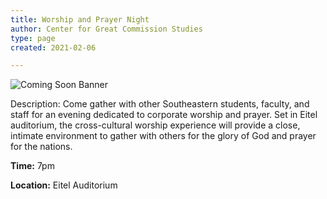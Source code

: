```yaml
---
title: Worship and Prayer Night
author: Center for Great Commission Studies
type: page
created: 2021-02-06

---
```


![Coming Soon Banner](https://i.imgur.com/pxK8WAn.png)


Description: Come gather with other Southeastern students, faculty, and staff for an evening dedicated to corporate worship and prayer. Set in Eitel auditorium, the cross-cultural worship experience will provide a close, intimate environment to gather with others for the glory of God and prayer for the nations.

**Time:** 7pm

**Location:** Eitel Auditorium